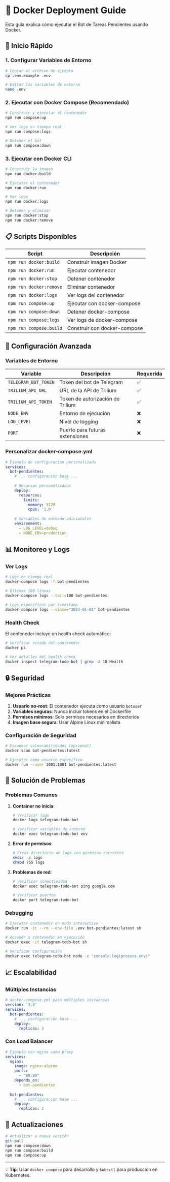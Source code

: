 # 🐳 Docker Deployment Guide

Esta guía explica cómo ejecutar el Bot de Tareas Pendientes usando Docker.

## 🚀 Inicio Rápido

### 1. Configurar Variables de Entorno

```bash
# Copiar el archivo de ejemplo
cp .env.example .env

# Editar las variables de entorno
nano .env
```

### 2. Ejecutar con Docker Compose (Recomendado)

```bash
# Construir y ejecutar el contenedor
npm run compose:up

# Ver logs en tiempo real
npm run compose:logs

# Detener el bot
npm run compose:down
```

### 3. Ejecutar con Docker CLI

```bash
# Construir la imagen
npm run docker:build

# Ejecutar el contenedor
npm run docker:run

# Ver logs
npm run docker:logs

# Detener y eliminar
npm run docker:stop
npm run docker:remove
```

## 📋 Scripts Disponibles

| Script | Descripción |
|--------|-------------|
| `npm run docker:build` | Construir imagen Docker |
| `npm run docker:run` | Ejecutar contenedor |
| `npm run docker:stop` | Detener contenedor |
| `npm run docker:remove` | Eliminar contenedor |
| `npm run docker:logs` | Ver logs del contenedor |
| `npm run compose:up` | Ejecutar con docker-compose |
| `npm run compose:down` | Detener docker-compose |
| `npm run compose:logs` | Ver logs de docker-compose |
| `npm run compose:build` | Construir con docker-compose |

## 🔧 Configuración Avanzada

### Variables de Entorno

| Variable | Descripción | Requerida |
|----------|-------------|-----------|
| `TELEGRAM_BOT_TOKEN` | Token del bot de Telegram | ✅ |
| `TRILIUM_API_URL` | URL de la API de Trilium | ✅ |
| `TRILIUM_API_TOKEN` | Token de autorización de Trilium | ✅ |
| `NODE_ENV` | Entorno de ejecución | ❌ |
| `LOG_LEVEL` | Nivel de logging | ❌ |
| `PORT` | Puerto para futuras extensiones | ❌ |

### Personalizar docker-compose.yml

```yaml
# Ejemplo de configuración personalizada
services:
  bot-pendientes:
    # ... configuración base ...
    
    # Recursos personalizados
    deploy:
      resources:
        limits:
          memory: 512M
          cpus: '1.0'
    
    # Variables de entorno adicionales
    environment:
      - LOG_LEVEL=debug
      - NODE_ENV=production
```

## 📊 Monitoreo y Logs

### Ver Logs

```bash
# Logs en tiempo real
docker-compose logs -f bot-pendientes

# Últimas 100 líneas
docker-compose logs --tail=100 bot-pendientes

# Logs específicos por timestamp
docker-compose logs --since="2024-01-01" bot-pendientes
```

### Health Check

El contenedor incluye un health check automático:

```bash
# Verificar estado del contenedor
docker ps

# Ver detalles del health check
docker inspect telegram-todo-bot | grep -A 10 Health
```

## 🔒 Seguridad

### Mejores Prácticas

1. **Usuario no-root**: El contenedor ejecuta como usuario `botuser`
2. **Variables seguras**: Nunca incluir tokens en el Dockerfile
3. **Permisos mínimos**: Solo permisos necesarios en directorios
4. **Imagen base segura**: Usar Alpine Linux minimalista

### Configuración de Seguridad

```bash
# Escanear vulnerabilidades (opcional)
docker scan bot-pendientes:latest

# Ejecutar como usuario específico
docker run --user 1001:1001 bot-pendientes:latest
```

## 🚨 Solución de Problemas

### Problemas Comunes

1. **Container no inicia**:
   ```bash
   # Verificar logs
   docker logs telegram-todo-bot
   
   # Verificar variables de entorno
   docker exec telegram-todo-bot env
   ```

2. **Error de permisos**:
   ```bash
   # Crear directorio de logs con permisos correctos
   mkdir -p logs
   chmod 755 logs
   ```

3. **Problemas de red**:
   ```bash
   # Verificar conectividad
   docker exec telegram-todo-bot ping google.com
   
   # Verificar puertos
   docker port telegram-todo-bot
   ```

### Debugging

```bash
# Ejecutar contenedor en modo interactivo
docker run -it --rm --env-file .env bot-pendientes:latest sh

# Acceder a contenedor en ejecución
docker exec -it telegram-todo-bot sh

# Verificar configuración
docker exec telegram-todo-bot node -e "console.log(process.env)"
```

## 📈 Escalabilidad

### Múltiples Instancias

```yaml
# docker-compose.yml para múltiples instancias
version: '3.8'
services:
  bot-pendientes:
    # ... configuración base ...
    deploy:
      replicas: 3
```

### Con Load Balancer

```yaml
# Ejemplo con nginx como proxy
services:
  nginx:
    image: nginx:alpine
    ports:
      - "80:80"
    depends_on:
      - bot-pendientes
  
  bot-pendientes:
    # ... configuración base ...
    deploy:
      replicas: 2
```

## 🔄 Actualizaciones

```bash
# Actualizar a nueva versión
git pull
npm run compose:down
npm run compose:build
npm run compose:up
```

---

💡 **Tip**: Usar `docker-compose` para desarrollo y `kubectl` para producción en Kubernetes.
